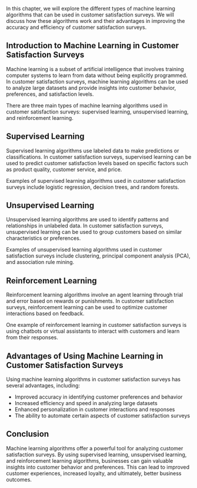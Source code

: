 
In this chapter, we will explore the different types of machine learning algorithms that can be used in customer satisfaction surveys. We will discuss how these algorithms work and their advantages in improving the accuracy and efficiency of customer satisfaction surveys.

Introduction to Machine Learning in Customer Satisfaction Surveys
-----------------------------------------------------------------

Machine learning is a subset of artificial intelligence that involves training computer systems to learn from data without being explicitly programmed. In customer satisfaction surveys, machine learning algorithms can be used to analyze large datasets and provide insights into customer behavior, preferences, and satisfaction levels.

There are three main types of machine learning algorithms used in customer satisfaction surveys: supervised learning, unsupervised learning, and reinforcement learning.

Supervised Learning
-------------------

Supervised learning algorithms use labeled data to make predictions or classifications. In customer satisfaction surveys, supervised learning can be used to predict customer satisfaction levels based on specific factors such as product quality, customer service, and price.

Examples of supervised learning algorithms used in customer satisfaction surveys include logistic regression, decision trees, and random forests.

Unsupervised Learning
---------------------

Unsupervised learning algorithms are used to identify patterns and relationships in unlabeled data. In customer satisfaction surveys, unsupervised learning can be used to group customers based on similar characteristics or preferences.

Examples of unsupervised learning algorithms used in customer satisfaction surveys include clustering, principal component analysis (PCA), and association rule mining.

Reinforcement Learning
----------------------

Reinforcement learning algorithms involve an agent learning through trial and error based on rewards or punishments. In customer satisfaction surveys, reinforcement learning can be used to optimize customer interactions based on feedback.

One example of reinforcement learning in customer satisfaction surveys is using chatbots or virtual assistants to interact with customers and learn from their responses.

Advantages of Using Machine Learning in Customer Satisfaction Surveys
---------------------------------------------------------------------

Using machine learning algorithms in customer satisfaction surveys has several advantages, including:

* Improved accuracy in identifying customer preferences and behavior
* Increased efficiency and speed in analyzing large datasets
* Enhanced personalization in customer interactions and responses
* The ability to automate certain aspects of customer satisfaction surveys

Conclusion
----------

Machine learning algorithms offer a powerful tool for analyzing customer satisfaction surveys. By using supervised learning, unsupervised learning, and reinforcement learning algorithms, businesses can gain valuable insights into customer behavior and preferences. This can lead to improved customer experiences, increased loyalty, and ultimately, better business outcomes.
